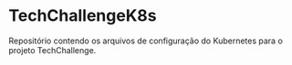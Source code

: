 # TechChallengeK8s
Repositório contendo os arquivos de configuração do Kubernetes para o projeto TechChallenge.
